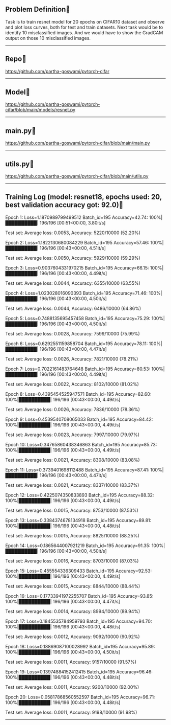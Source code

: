 ## Problem Definition&#x1F537;

Task is to train resnet model for 20 epochs on CIFAR10 dataset and observe and plot loss curves, both for test and train datasets. Next task would be to identify 10 misclassified images. And we would have to show the GradCAM output on those 10 misclassified images.

-------------------------------------------------------------------------------------------------------------------------------------------------------------------------


## Repo&#x1F537;

https://github.com/partha-goswami/pytorch-cifar

-------------------------------------------------------------------------------------------------------------------------------------------------------------------------

## Model&#x1F537;

https://github.com/partha-goswami/pytorch-cifar/blob/main/models/resnet.py

-------------------------------------------------------------------------------------------------------------------------------------------------------------------------

## main.py&#x1F537;

https://github.com/partha-goswami/pytorch-cifar/blob/main/main.py

-------------------------------------------------------------------------------------------------------------------------------------------------------------------------

## utils.py&#x1F537;

https://github.com/partha-goswami/pytorch-cifar/blob/main/utils.py

----------------------------------------------------------------------------------------------------------------------------------------------------------------------

## Training Log (model: resnet18, epochs used: 20, best validation accuracy got: 92.0)&#x1F537;

Epoch 1:
Loss=1.1870989799499512 Batch_id=195 Accuracy=42.74: 100%|██████████| 196/196 [00:51<00:00,  3.80it/s]

Test set: Average loss: 0.0053, Accuracy: 5220/10000 (52.20%)

Epoch 2:
Loss=1.1822130680084229 Batch_id=195 Accuracy=57.46: 100%|██████████| 196/196 [00:43<00:00,  4.51it/s]

Test set: Average loss: 0.0050, Accuracy: 5929/10000 (59.29%)

Epoch 3:
Loss=0.9037604331970215 Batch_id=195 Accuracy=66.15: 100%|██████████| 196/196 [00:43<00:00,  4.49it/s]

Test set: Average loss: 0.0044, Accuracy: 6355/10000 (63.55%)

Epoch 4:
Loss=1.023028016090393 Batch_id=195 Accuracy=71.46: 100%|██████████| 196/196 [00:43<00:00,  4.50it/s]

Test set: Average loss: 0.0044, Accuracy: 6486/10000 (64.86%)

Epoch 5:
Loss=0.7488135695457458 Batch_id=195 Accuracy=75.29: 100%|██████████| 196/196 [00:43<00:00,  4.50it/s]

Test set: Average loss: 0.0028, Accuracy: 7599/10000 (75.99%)

Epoch 6:
Loss=0.6292551159858704 Batch_id=195 Accuracy=78.11: 100%|██████████| 196/196 [00:43<00:00,  4.47it/s]

Test set: Average loss: 0.0026, Accuracy: 7821/10000 (78.21%)

Epoch 7:
Loss=0.7022161483764648 Batch_id=195 Accuracy=80.53: 100%|██████████| 196/196 [00:43<00:00,  4.49it/s]

Test set: Average loss: 0.0022, Accuracy: 8102/10000 (81.02%)

Epoch 8:
Loss=0.4395454525947571 Batch_id=195 Accuracy=82.60: 100%|██████████| 196/196 [00:43<00:00,  4.49it/s]

Test set: Average loss: 0.0026, Accuracy: 7836/10000 (78.36%)

Epoch 9:
Loss=0.4539540708065033 Batch_id=195 Accuracy=84.42: 100%|██████████| 196/196 [00:43<00:00,  4.49it/s]

Test set: Average loss: 0.0023, Accuracy: 7997/10000 (79.97%)

Epoch 10:
Loss=0.34765860438346863 Batch_id=195 Accuracy=85.73: 100%|██████████| 196/196 [00:43<00:00,  4.49it/s]

Test set: Average loss: 0.0021, Accuracy: 8308/10000 (83.08%)

Epoch 11:
Loss=0.3739401698112488 Batch_id=195 Accuracy=87.41: 100%|██████████| 196/196 [00:43<00:00,  4.47it/s]

Test set: Average loss: 0.0021, Accuracy: 8337/10000 (83.37%)

Epoch 12:
Loss=0.4225074350833893 Batch_id=195 Accuracy=88.32: 100%|██████████| 196/196 [00:43<00:00,  4.49it/s]

Test set: Average loss: 0.0015, Accuracy: 8753/10000 (87.53%)

Epoch 13:
Loss=0.3384374678134918 Batch_id=195 Accuracy=89.81: 100%|██████████| 196/196 [00:43<00:00,  4.48it/s]

Test set: Average loss: 0.0015, Accuracy: 8825/10000 (88.25%)

Epoch 14:
Loss=0.1865644007921219 Batch_id=195 Accuracy=91.35: 100%|██████████| 196/196 [00:43<00:00,  4.50it/s]

Test set: Average loss: 0.0016, Accuracy: 8703/10000 (87.03%)

Epoch 15:
Loss=0.455554336309433 Batch_id=195 Accuracy=92.53: 100%|██████████| 196/196 [00:43<00:00,  4.49it/s]

Test set: Average loss: 0.0015, Accuracy: 8844/10000 (88.44%)

Epoch 16:
Loss=0.17733941972255707 Batch_id=195 Accuracy=93.85: 100%|██████████| 196/196 [00:43<00:00,  4.47it/s]

Test set: Average loss: 0.0014, Accuracy: 8994/10000 (89.94%)

Epoch 17:
Loss=0.1845535784959793 Batch_id=195 Accuracy=94.70: 100%|██████████| 196/196 [00:43<00:00,  4.48it/s]

Test set: Average loss: 0.0012, Accuracy: 9092/10000 (90.92%)

Epoch 18:
Loss=0.18869087100028992 Batch_id=195 Accuracy=95.89: 100%|██████████| 196/196 [00:43<00:00,  4.50it/s]

Test set: Average loss: 0.0011, Accuracy: 9157/10000 (91.57%)

Epoch 19:
Loss=0.13974884152412415 Batch_id=195 Accuracy=96.46: 100%|██████████| 196/196 [00:43<00:00,  4.48it/s]

Test set: Average loss: 0.0011, Accuracy: 9200/10000 (92.00%)

Epoch 20:
Loss=0.05817868560552597 Batch_id=195 Accuracy=96.71: 100%|██████████| 196/196 [00:43<00:00,  4.48it/s]

Test set: Average loss: 0.0011, Accuracy: 9198/10000 (91.98%)


----------------------------------------------------------------------------------------------------------------------------------------------------------------------
